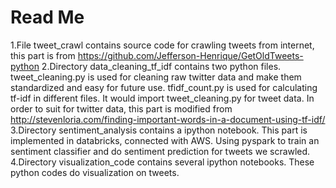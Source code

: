 # Read Me
1.File tweet_crawl contains source code for crawling tweets from internet, this part is from https://github.com/Jefferson-Henrique/GetOldTweets-python
2.Directory data_cleaning_tf_idf contains two python files. 
tweet_cleaning.py is used for cleaning raw twitter data and make them standardized and easy for future use.
tfidf_count.py is used for calculating tf-idf in different files. It would import tweet_cleaning.py for tweet data. In order to suit for twitter data, this part is modified from http://stevenloria.com/finding-important-words-in-a-document-using-tf-idf/
3.Directory sentiment_analysis contains a ipython notebook. This part is implemented in databricks, connected with AWS. Using pyspark to train an sentiment classifier and do sentiment prediction for tweets we scrawled.
4.Directory visualization_code contains several ipython notebooks. These python codes do visualization on tweets.

